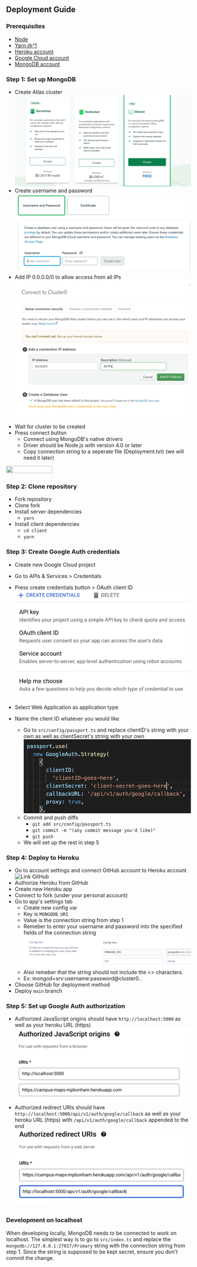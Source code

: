 ## Deployment Guide

### Prerequisites

- [Node](https://nodejs.org/en/)
- [Yarn @^1](https://classic.yarnpkg.com/en/docs/install#windows-stable)
- [Heroku account](https://www.heroku.com/)
- [Google Cloud account](https://cloud.google.com/)
- [MongoDB account](https://www.mongodb.com/)

### Step 1: Set up MongoDB

- Create Atlas cluster
![Shared Cluster](docs/images/Screenshot-1.png)
- Create username and password
![username](docs/images/Screenshot-7.png)
- Add IP 0.0.0.0/0 to allow access from all IPs
![IP](docs/images/Screenshot-10.png)
- Wait for cluster to be created
- Press connect button
  - Connect using MongoDB's native drivers
  - Driver should be Node.js with version 4.0 or later
  - Copy connection string to a seperate file (Deployment.txt) (we will need it later)
<img src="https://cdn.discordapp.com/attachments/869080576236331048/911145078066675772/unknown.png" width="50%" height="50%">

### Step 2: Clone repository

- Fork repository
- Clone fork
- Install server dependencies
  - `yarn`
- Install client dependencies
  - `cd client`
  - `yarn`

### Step 3: Create Google Auth credentials

- Create new Google Cloud project

- Go to APIs & Services > Credentials 
- Press create credentials button > OAuth client ID
![Creds](docs/images/Screenshot-2.png)
- Select Web Application as application type
- Name the client ID whatever you would like
  - Go to `src/config/passport.ts` and replace clientID's string with your own as well as clientSecret's string with your own
  ![passport](docs/images/Screenshot-3.png)
  - Commit and push diffs
    - `git add src/config/passport.ts`
    - `git commit -m "(any commit message you'd like)"`
    - `git push`
  - We will set up the rest in step 5

### Step 4: Deploy to Heroku
- Go to account settings and connect GitHub account to Heroku account
![Link GitHub](https://lh3.googleusercontent.com/8pPLKr8uiSZ17xUliKnyhIgLx_o_wzvy-qv1rrQJ7yOHAY-HbEwP9M48m6Lpy_qatMSo5zxV8Q29dGW9WD8LYCkMRw-kRGB1zHkMbfYWPpUYw_t3dRu1nd__AXpkxicJqNR7IbRv)
- Authorize Heroku from GitHub
- Create new Heroku app
- Connect to fork (under your personal account)
- Go to app's settings tab
  - Create new config var
  - Key is `MONGODB_URI`
  - Value is the connection string from step 1
  - Remeber to enter your username and password into the specified fields of the connection string
  ![connection_string](docs/images/Screenshot-9.png)
  - Also remeber that the string should not include the <> characters.
  - Ex: mongod+srv:username:password@cluster0..
- Choose GitHub for deployment method
- Deploy `main` branch

### Step 5: Set up Google Auth authorization
- Authorized JavaScript origins should have `http://localhost:5000` as well as your heroku URL (https)
![passport](docs/images/Screenshot-5.png)
- Authorized redirect URIs should have `http://localhost:5000/api/v1/auth/google/callback` as well as your heroku URL (https) with `/api/v1/auth/google/callback` appended to the end
![passport](docs/images/Screenshot-6.png)

### Development on localhost

When developing locally, MongoDB needs to be connected to work on localhost. The simplest way is to go to `src/index.ts` and replace the `mongodb://127.0.0.1:27017/Primary` string with the connection string from step 1. Since the string is supposed to be kept secret, ensure you don't commit the change.